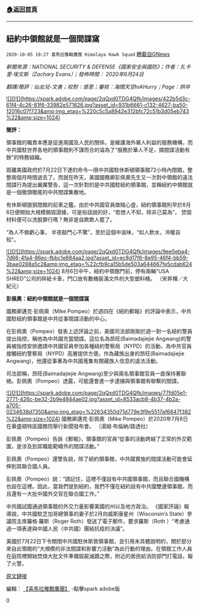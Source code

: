 ###  [:house:返回首頁](https://github.com/ourhimalayas/txt)
---

## 紐約中領館就是一個間諜窩
`2020-10-05 19:27 喜馬拉雅戰鷹團 Himalaya Hawk Squad` [轉載自GNews](https://gnews.org/zh-hant/404872/)

*新聞來源：NATIONAL SECURITY & DEFENSE《國家安全與國防》；作者：扎卡里·埃文斯（Zachary Evans）；發佈時間： 2020年9月24日*

*翻譯/簡評：仙女兒-文善；校對：感恩；審核：海闊天空InAHurry；Page：拱卒*

[!\[\]()!\[\](https://spark.adobe.com/page/2qQxd0TDG4Qfk/images/422b5d3c-61f4-4c26-81f6-33982e571626.jpg?asset_id=931b6661-c132-4627-ba50-12016c07f723&amp;img_etag=%220c5c5a8942e312bfc72c51b3d05eb743%22&amp;size=1024)](https://spark.adobe.com/page/2qQxd0TDG4Qfk/images/422b5d3c-61f4-4c26-81f6-33982e571626.jpg?asset_id=931b6661-c132-4627-ba50-12016c07f723&amp;img_etag=%220c5c5a8942e312bfc72c51b3d05eb743%22&amp;size=1024)

**簡評：**

領事館的職責本應是促進兩國及人民的關係，是維護海外華人利益的服務機構，而中共國駐世界各地的領事館則不謀而合的淪為了“服務於華人不足，搞間諜活動有餘”的特務組織。

距離美國政府於7月22日下達的命令—限中共國駐休斯頓領事館72小時內閉館，整整兩個月時間過去了。而就在昨天，美國國務卿彭佩奧先生又一次對中領館的違法間諜行為提出嚴厲警告，這一次針對的是中共國駐紐約領事館，並稱紐約中領館就是一個徹頭徹尾的中共間諜集散地。

有休斯頓狼狽閉館的前車之鑑，由於中共國官員做賊心虛，紐約領事館則早於8月6日便開始大規模銷毀證據，可是俗話說的好，“若想人不知，除非己莫為”， 焚毀材料便可以洗脫罪行嗎？無非是自欺欺人罷了。

“為人不做虧心事， 半夜敲門心不驚”，至於這個中滋味，“如人飲水，冷暖自知”。

[!\[\]()!\[\](https://spark.adobe.com/page/2qQxd0TDG4Qfk/images/9ee5eba4-7d66-4fa4-86ec-fbbc1e684aa2.jpg?asset_id=ec8d17f6-8e95-46f4-bb59-3bae0288a5c2&amp;img_etag=%22cfb9ca15b5de503a644667fe5cdab624%22&amp;size=1024)](https://spark.adobe.com/page/2qQxd0TDG4Qfk/images/9ee5eba4-7d66-4fa4-86ec-fbbc1e684aa2.jpg?asset_id=ec8d17f6-8e95-46f4-bb59-3bae0288a5c2&amp;img_etag=%22cfb9ca15b5de503a644667fe5cdab624%22&amp;size=1024) 8月6日中午，紐約中領館門前，停有兩輛“USA SHRED”公司的碎紙卡車，門口放有數桶裝滿文件的大型塑料桶。 （宋昇樺／大紀元）

**彭佩奧：紐約中領館就是一個間諜窩**

國務卿邁克·彭佩奧（Mike Pompeo）於週四在《紐約郵報》的評論中表示，中共國駐紐約領事館是中共從事間諜活動的中心。

在彭佩奧（Pompeo）發表上述評論之前，美國司法部剛剛於週一對一名紐約警員提出指控，稱他為中共國充當間諜。這位名為昂旺(Baimadajiejie Angwang)的警員被指控安排邀請中共國官員參加各種紐約警察局（NYPD）的活動，為中共官員接觸紐約警察局（NYPD）高層提供方便。作為藏族出身的昂旺(Baimadajiejie Angwang)，他還從事著為中共國蒐集有關藏族人信息的違法活動。

司法部稱，昂旺(Baimadajiejie Angwang)至少與兩名領事館官員一直保持著聯絡。彭佩奧（Pompeo）透露，可能還會進一步逮捕與領事館有聯繫的間諜。

[!\[\]()!\[\](https://spark.adobe.com/page/2qQxd0TDG4Qfk/images/77fd05e1-2771-426c-be32-2b9e4844ae02.jpg?asset_id=8533acb8-4b37-4b2a-a705-0234638d7350&amp;img_etag=%22634350d71d779e3f9e5517af6847f382%22&amp;size=1024)](https://spark.adobe.com/page/2qQxd0TDG4Qfk/images/77fd05e1-2771-426c-be32-2b9e4844ae02.jpg?asset_id=8533acb8-4b37-4b2a-a705-0234638d7350&amp;img_etag=%22634350d71d779e3f9e5517af6847f382%22&amp;size=1024)                         國務卿邁克·彭佩奧（Mike Pompeo）於2020年7月8日在華盛頓特區國務院舉行新聞發布會。 （湯姆·布倫納/路透社）

彭佩奧（Pompeo）告訴《郵報》，領事館的官員“從事的活動跨越了正常的外交範圍，是涉及到其職能範疇外的間諜活動。”

彭佩奧（Pompeo）還警告說，除了紐約領事館，中共國實施的間諜活動可能會延伸到其聯合國人員。

彭佩奧（Pompeo）說：“請記住，這裡不僅設有中共國領事館，而且聯合國機構也設在這裡。因此，當我們提到紐約，我們不僅在紐約設有中共國雙邊領事館，而且還有一大批中國外交官在聯合國工作。”

中共國試圖通過領事館的外交力量影響美國的州以及地方政治。 《國家評論》報導說，中共國駐芝加哥總領事的妻子於2月向威斯康星州（Wisconsin’s State）參議院主席羅格·羅斯（Roger Roth）發送了電子郵件，要求羅斯（Roth ）“考慮通過一項表達與中國人民（中共國）團結抗疫的決議”。

美國於7月22日下令關閉中共國駐休斯敦領事館，並引用未具體說明的，關於部分來自此領館的“大規模的非法間諜和影響力活動”為此行動的理由。在領館工作人員在庭院裡開始焚燒大批文件準備毀屍滅蹟之際，附近的居民給消防部門打電話，報了火警。

[原文鏈接](https://www.nationalreview.com/news/pompeo-chinese-consulate-in-nyc-is-espionage-hub/)

編輯： [【喜馬拉雅戰鷹團】](https://spark.adobe.com/page/2qQxd0TDG4Qfk/) -點擊spark adobe版

0
